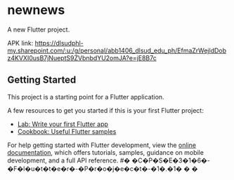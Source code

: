 # newnews

A new Flutter project.

APK link: https://dlsudphl-my.sharepoint.com/:u:/g/personal/abb1406_dlsud_edu_ph/EfmaZrWejldDobz4KVXI0usB7jNueptS9ZVbnbdYU2omJA?e=jE8B7c

## Getting Started

This project is a starting point for a Flutter application.

A few resources to get you started if this is your first Flutter project:

- [Lab: Write your first Flutter app](https://docs.flutter.dev/get-started/codelab)
- [Cookbook: Useful Flutter samples](https://docs.flutter.dev/cookbook)

For help getting started with Flutter development, view the
[online documentation](https://docs.flutter.dev/), which offers tutorials,
samples, guidance on mobile development, and a full API reference.
#� �C�P�S�E�3�1�6�-�F�l�u�t�t�e�r�-�P�r�o�j�e�c�t�-�1�.�1�
�
�
